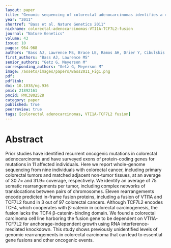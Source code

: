 ```yaml
---
layout: paper
title: "Genomic sequencing of colorectal adenocarcinomas identifies a recurrent VTI1A-TCF7L2 fusion"
year: "2011"
shortref: "Bass et al. Nature Genetics 2011"
nickname: colorectal-adenocarcinomas-VTI1A-TCF7L2-fusion
journal: "Nature Genetics"
volume: 43
issue: 10
pages: 964-968
authors: "Bass AJ, Lawrence MS, Brace LE, Ramos AH, Drier Y, Cibulskis K, Sougnez C, Voet D, Saksena G, Sivachenko A, Jing R, Parkin M, Pugh T, Verhaak RG, Stransky N, Boutin AT, Barretina J, Solit DB, Vakiani E, Shao W, Mishina Y, Warmuth M, Jimenez J, Chiang DY, Signoretti S, Kaelin WG Jr, Spardy N, Hahn WC, Hoshida Y, Ogino S, DePinho RA, Chin L, Garraway LA, Fuchs CS, Baselga J, Tabernero J, Gabriel S, Lander ES, Getz G, Meyerson M"
first_authors: "Bass AJ, Lawrence MS"
senior_authors: "Getz G, Meyerson M"
corresponding_authors: "Getz G, Meyerson M"
image: /assets/images/papers/Bass2011_Fig1.png
pdf:
pdflink:
doi: 10.1038/ng.936
pmid: 21892161
pmcid: PMC3802528
category: paper
published: true
peerreview: true
tags: [colorectal adenocarcinomas, VTI1A-TCF7L2 fusion]
---
```


# Abstract

Prior studies have identified recurrent oncogenic mutations in colorectal adenocarcinoma and have surveyed exons of protein-coding genes for mutations in 11 affected individuals. Here we report whole-genome sequencing from nine individuals with colorectal cancer, including primary colorectal tumors and matched adjacent non-tumor tissues, at an average of 30.7× and 31.9× coverage, respectively. We identify an average of 75 somatic rearrangements per tumor, including complex networks of translocations between pairs of chromosomes. Eleven rearrangements encode predicted in-frame fusion proteins, including a fusion of VTI1A and TCF7L2 found in 3 out of 97 colorectal cancers. Although TCF7L2 encodes TCF4, which cooperates with β-catenin in colorectal carcinogenesis, the fusion lacks the TCF4 β-catenin-binding domain. We found a colorectal carcinoma cell line harboring the fusion gene to be dependent on VTI1A-TCF7L2 for anchorage-independent growth using RNA interference-mediated knockdown. This study shows previously unidentified levels of genomic rearrangements in colorectal carcinoma that can lead to essential gene fusions and other oncogenic events.



